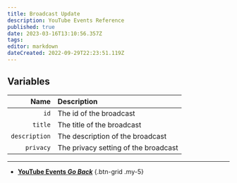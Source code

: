 ```yaml
---
title: Broadcast Update
description: YouTube Events Reference
published: true
date: 2023-03-16T13:10:56.357Z
tags: 
editor: markdown
dateCreated: 2022-09-29T22:23:51.119Z
---
```


## Variables
Name | Description
----:|:------------
`id` | The id of the broadcast
`title` | The title of the broadcast
`description` |The description of the broadcast
`privacy` | The privacy setting of the broadcast

---

- [<i class="mdi mdi-chevron-left"></i>**YouTube Events *Go Back***](/Platforms/YouTube/Events)
{.btn-grid .my-5}